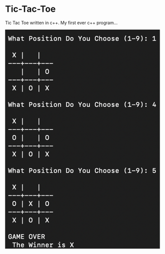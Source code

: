 # Tic-Tac-Toe
Tic Tac Toe written in c++.
My first ever c++ program...

![tic tac toe](https://github.com/Procedurally-Generated-Human/Tic-Tac-Toe/blob/main/Screen%20Shot%202021-10-15%20at%2011.59.24%20AM.png)
